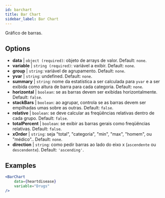 ```yaml
---
id: barchart
title: Bar Chart
sidebar_label: Bar Chart
---
```


Gráfico de barras.

## Options

* __data__ | `object (required)`: objeto de arrays de valor. Default: `none`.
* __variable__ | `string (required)`: variável a exibir. Default: `none`.
* __group__ | `string`: variável de agrupamento. Default: `none`.
* __yvar__ | `string`: undefined. Default: `none`.
* __summary__ | `string`: nome da estatística a ser calculada para `yvar` e a ser exibida como altura de barra para cada categoria. Default: `none`.
* __horizontal__ | `boolean`: se as barras devem ser exibidas horizontalmente. Default: `false`.
* __stackBars__ | `boolean`: ao agrupar, controla se as barras devem ser empilhadas umas sobre as outras. Default: `false`.
* __relative__ | `boolean`: se deve calcular as freqüências relativas dentro de cada grupo. Default: `false`.
* __totalPercent__ | `boolean`: se exibir as barras gerais como freqüências relativas. Default: `false`.
* __xOrder__ | `string`: seja "total", "categoria", "min", "max", "homem", ou "médico".. Default: `none`.
* __direction__ | `string`: como pedir barras ao lado do eixo x (`ascendente` ou `descendente`). Default: `'ascending'`.


## Examples

```jsx live
<BarChart 
    data={heartdisease} 
    variable="Drugs"
/>
```

